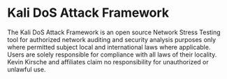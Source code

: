 # Kali DoS Attack Framework

The Kali DoS Attack Framework is an open source Network Stress Testing tool for authorized network auditing and security analysis purposes only where permitted subject local and international laws where applicable. Users are solely responsible for compliance with all laws of their locality. Kevin Kirsche and affiliates claim no responsibility for unauthorized or unlawful use.
